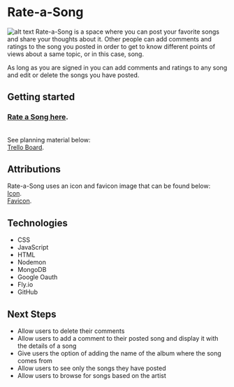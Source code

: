 # Rate-a-Song
![alt text](https://i.imgur.com/ioUsNAd.png "Screenshot of index view")
Rate-a-Song is a space where you can post your favorite songs and share your thoughts about it. Other people can add comments and ratings to the song you posted in order to get to know different points of views about a same topic, or in this case, song.

As long as you are signed in you can add comments and ratings to any song and edit or delete the songs you have posted.


## Getting started
 ### [Rate a Song here](https://rate-a-song-jr.fly.dev/songs).

&nbsp;   
See planning material below:  
[Trello Board](https://trello.com/b/iYdCFHQD/rate-a-song).  


## Attributions
Rate-a-Song uses an icon and favicon image that can be found below:   
[Icon](https://fontawesome.com/search?q=music&o=r).   
[Favicon](https://www.theleverageway.com/blog/intelligent-personal-voice-assistants-business-marketing/music-note/). 


## Technologies
+ CSS
+ JavaScript
+ HTML
+ Nodemon
+ MongoDB
+ Google Oauth
+ Fly.io
+ GitHub

## Next Steps
+ Allow users to delete their comments
+ Allow users to add a comment to their posted song and display it with the details of a song
+ Give users the option of adding the name of the album where the song comes from
+ Allow users to see only the songs they have posted
+ Allow users to browse for songs based on the artist
